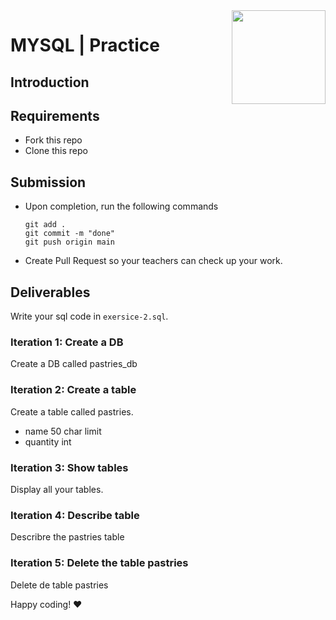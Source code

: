 <img align="right" width="150" height="150" src="https://media-exp1.licdn.com/dms/image/C4E0BAQF7BYCCZt5epw/company-logo_200_200/0?e=2159024400&v=beta&t=qUAFP9bUgBEEXGVQYpUXW1J_OiP8e0r4rFBpqp8OrxA">

# MYSQL | Practice

## Introduction


## Requirements

- Fork this repo
- Clone this repo
## Submission

- Upon completion, run the following commands

  ```
  git add .
  git commit -m "done"
  git push origin main
  ```

- Create Pull Request so your teachers can check up your work.

## Deliverables

Write your sql code in `exersice-2.sql`.

### Iteration 1: Create a DB 
Create a DB called pastries_db

### Iteration 2: Create a table 
Create a table called pastries.
  - name 50 char limit
  - quantity int 

### Iteration 3: Show tables
Display all your tables.
### Iteration 4: Describe table
Describre the pastries table

### Iteration 5: Delete the table pastries
Delete de table pastries

Happy coding! ❤️